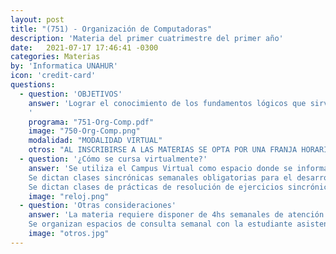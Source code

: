 ```yaml
---
layout: post
title: "(751) - Organización de Computadoras"
description: 'Materia del primer cuatrimestre del primer año'
date:   2021-07-17 17:46:41 -0300
categories: Materias
by: 'Informatica UNAHUR'
icon: 'credit-card'
questions:
  - question: 'OBJETIVOS'
    answer: 'Lograr el conocimiento de los fundamentos lógicos que sirven como base a los sistemas de computación. Algunos de los temas que se abordan son: Representación de la información: alfanumérico, numérico, punto fijo y flotante, AS-CII. Sistema de numeración binario. Aritmética de las computadoras. Unidades funcionales: Unidad Central de Proceso, Unidad de Control, memorias. Periféricos: conceptos y principio de funcionamiento. Procesadores de Entrada/Salida. Lógica digital: circuitos combinatorios, circuitos secuenciales. Arquitectura del computador: Componentes de la CPU. Lenguaje Máquina.∂ 
    '
    programa: "751-Org-Comp.pdf"
    image: "750-Org-Comp.png"
    modalidad: "MODALIDAD VIRTUAL"
    otros: "AL INSCRIBIRSE A LAS MATERIAS SE OPTA POR UNA FRANJA HORARIA"
  - question: '¿Cómo se cursa virtualmente?'
    answer: 'Se utiliza el Campus Virtual como espacio donde se informan novedades y se van habilitando contenidos.
    Se dictan clases sincrónicas semanales obligatorias para el desarrollo teórico con ejercicios de aplicación y participación de los alumnos los días miércoles(quedarán grabadas y subidas al Campus en la solapa de la semana correspondiente).
    Se dictan clases de prácticas de resolución de ejercicios sincrónicas obligatorias los días lunes'
    image: "reloj.png"
  - question: 'Otras consideraciones'
    answer: 'La materia requiere disponer de 4hs semanales de atención a las actividades sincrónicas que proponen los profesores y siendo que la carga horaria establecida es de 6hs, se recomienda organizarse para disponer de otro tanto para realizar prácticas y estudiar. Es decir, unas 12hs semanales en total.
    Se organizan espacios de consulta semanal con la estudiante asistente'
    image: "otros.jpg"
---
```

